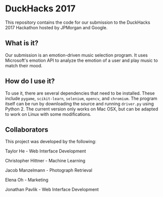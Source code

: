 # DuckHacks 2017

This repository contains the code for our submission to the DuckHacks 2017 Hackathon hosted by JPMorgan and Google.

## What is it?

Our submission is an emotion-driven music selection program. It uses Microsoft's emotion API to analyze the emotion of a user and play music to match their mood.

## How do I use it?

To use it, there are several dependencies that need to be installed. These include `pygame`, `scikit-learn`, `selenium`, `opencv`, and `chromium`. The program itself can be run by downloading the source and running `driver.py` using Python 2. The current version only works on Mac OSX, but can be adapted to work on Linux with some modifications.

## Collaborators
This project was developed by the following:

Taylor He - Web Interface Development

Christopher Hittner - Machine Learning

Jacob Manzelmann - Photograph Retrieval

Elena Oh - Marketing

Jonathan Pavlik - Web Interface Development
